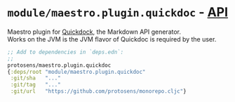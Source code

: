 # `module/maestro.plugin.quickdoc` - [API](doc/API.md)

Maestro plugin for [Quickdock](https://github.com/borkdude/quickdoc), the Markdown API generator.  
Works on the JVM is the JVM flavor of Quickdoc is required by the user.

```clojure
;; Add to dependencies in `deps.edn`:
;;
protosens/maestro.plugin.quickdoc
{:deps/root "module/maestro.plugin.quickdoc"
 :git/sha   "..."
 :git/tag   "..."
 :git/url   "https://github.com/protosens/monorepo.cljc"}
```

